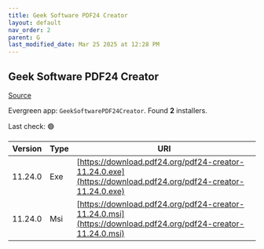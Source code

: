```yaml
---
title: Geek Software PDF24 Creator
layout: default
nav_order: 2
parent: G
last_modified_date: Mar 25 2025 at 12:28 PM
---
```


## Geek Software PDF24 Creator

[Source](https://tools.pdf24.org/en/creator/)

Evergreen app: `GeekSoftwarePDF24Creator`. Found **2** installers.

Last check: 🟢

| Version | Type | URI                                                                                                          |
| ------- | ---- | ------------------------------------------------------------------------------------------------------------ |
| 11.24.0 | Exe  | [https://download.pdf24.org/pdf24-creator-11.24.0.exe](https://download.pdf24.org/pdf24-creator-11.24.0.exe) |
| 11.24.0 | Msi  | [https://download.pdf24.org/pdf24-creator-11.24.0.msi](https://download.pdf24.org/pdf24-creator-11.24.0.msi) |
